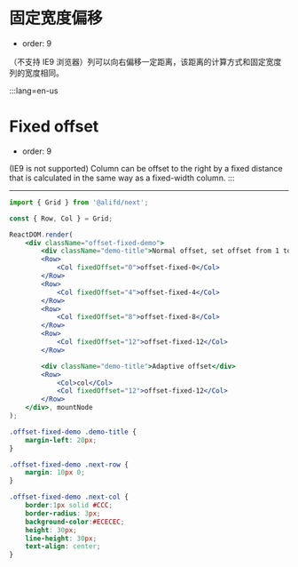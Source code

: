 # 固定宽度偏移

- order: 9

（不支持 IE9 浏览器）列可以向右偏移一定距离，该距离的计算方式和固定宽度列的宽度相同。

:::lang=en-us
# Fixed offset

- order: 9

(IE9 is not supported) Column can be offset to the right by a fixed distance that is calculated in the same way as a fixed-width column.
:::

------

````jsx
import { Grid } from '@alifd/next';

const { Row, Col } = Grid;

ReactDOM.render(
    <div className="offset-fixed-demo">
        <div className="demo-title">Normal offset, set offset from 1 to 30</div>
        <Row>
            <Col fixedOffset="0">offset-fixed-0</Col>
        </Row>
        <Row>
            <Col fixedOffset="4">offset-fixed-4</Col>
        </Row>
        <Row>
            <Col fixedOffset="8">offset-fixed-8</Col>
        </Row>
        <Row>
            <Col fixedOffset="12">offset-fixed-12</Col>
        </Row>

        <div className="demo-title">Adaptive offset</div>
        <Row>
            <Col>col</Col>
            <Col fixedOffset="12">offset-fixed-12</Col>
        </Row>
    </div>, mountNode
);
````

````css
.offset-fixed-demo .demo-title {
    margin-left: 20px;
}

.offset-fixed-demo .next-row {
    margin: 10px 0;
}

.offset-fixed-demo .next-col {
    border:1px solid #CCC;
    border-radius: 3px;
    background-color:#ECECEC;
    height: 30px;
    line-height: 30px;
    text-align: center;
}
````
